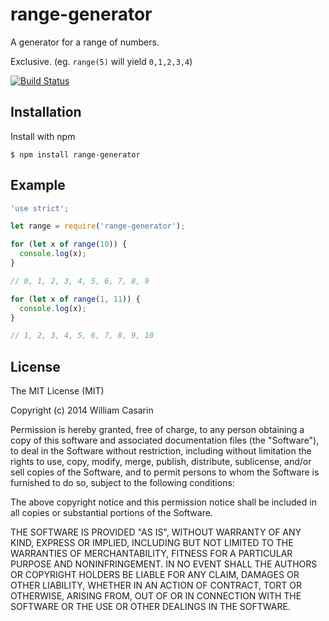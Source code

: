 
# range-generator

  A generator for a range of numbers.

  Exclusive. (eg. `range(5)` will yield `0,1,2,3,4`)

  [![Build Status](https://travis-ci.org/jb55/range-generator.png)](https://travis-ci.org/jb55/range-generator)

## Installation

  Install with npm

    $ npm install range-generator

## Example

```js
'use strict';

let range = require('range-generator');

for (let x of range(10)) {
  console.log(x);
}

// 0, 1, 2, 3, 4, 5, 6, 7, 8, 9

for (let x of range(1, 11)) {
  console.log(x);
}

// 1, 2, 3, 4, 5, 6, 7, 8, 9, 10

```

## License

  The MIT License (MIT)

  Copyright (c) 2014 William Casarin

  Permission is hereby granted, free of charge, to any person obtaining a copy
  of this software and associated documentation files (the "Software"), to deal
  in the Software without restriction, including without limitation the rights
  to use, copy, modify, merge, publish, distribute, sublicense, and/or sell
  copies of the Software, and to permit persons to whom the Software is
  furnished to do so, subject to the following conditions:

  The above copyright notice and this permission notice shall be included in
  all copies or substantial portions of the Software.

  THE SOFTWARE IS PROVIDED "AS IS", WITHOUT WARRANTY OF ANY KIND, EXPRESS OR
  IMPLIED, INCLUDING BUT NOT LIMITED TO THE WARRANTIES OF MERCHANTABILITY,
  FITNESS FOR A PARTICULAR PURPOSE AND NONINFRINGEMENT. IN NO EVENT SHALL THE
  AUTHORS OR COPYRIGHT HOLDERS BE LIABLE FOR ANY CLAIM, DAMAGES OR OTHER
  LIABILITY, WHETHER IN AN ACTION OF CONTRACT, TORT OR OTHERWISE, ARISING FROM,
  OUT OF OR IN CONNECTION WITH THE SOFTWARE OR THE USE OR OTHER DEALINGS IN
  THE SOFTWARE.
